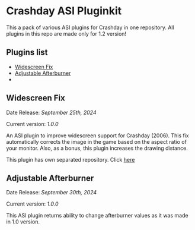 # Crashday ASI Pluginkit
This a pack of various ASI plugins for Crashday in one repository. All plugins in this repo are made only for 1.2 version!

## Plugins list
- [Widescreen Fix](#widescreen-fix)
- [Adjustable Afterburner](#adjustable-afterburner)
- 
## Widescreen Fix
Date Release: _September 25th, 2024_

Current version: _1.0.0_

An ASI plugin to improve widescreen support for Crashday (2006). This fix automatically corrects the image in the game based on the aspect ratio of your monitor. Also, as a bonus, this plugin increases the drawing distance.

This plugin has own separated repository. Click [here](https://github.com/St1ngLeR/CD_WidescreenFix/)

## Adjustable Afterburner
Date Release: _September 30th, 2024_

Current version: _1.0.0_

This ASI plugin returns ability to change afterburner values as it was made in 1.0 version.
